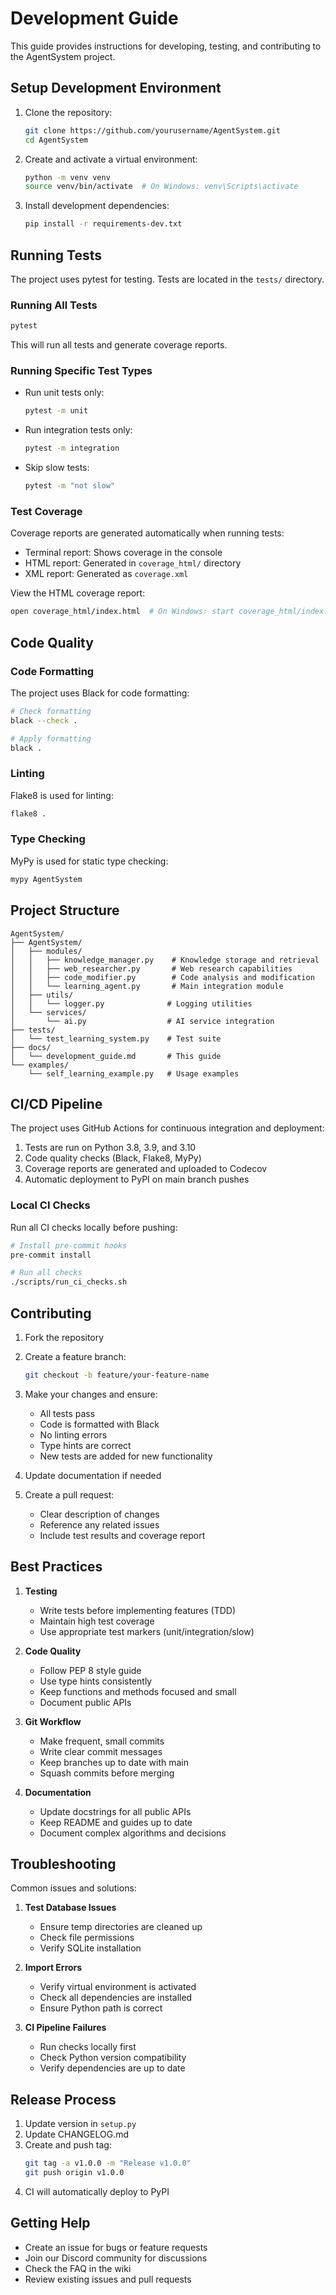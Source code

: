 # Development Guide

This guide provides instructions for developing, testing, and contributing to the AgentSystem project.

## Setup Development Environment

1. Clone the repository:
   ```bash
   git clone https://github.com/yourusername/AgentSystem.git
   cd AgentSystem
   ```

2. Create and activate a virtual environment:
   ```bash
   python -m venv venv
   source venv/bin/activate  # On Windows: venv\Scripts\activate
   ```

3. Install development dependencies:
   ```bash
   pip install -r requirements-dev.txt
   ```

## Running Tests

The project uses pytest for testing. Tests are located in the `tests/` directory.

### Running All Tests

```bash
pytest
```

This will run all tests and generate coverage reports.

### Running Specific Test Types

- Run unit tests only:
  ```bash
  pytest -m unit
  ```

- Run integration tests only:
  ```bash
  pytest -m integration
  ```

- Skip slow tests:
  ```bash
  pytest -m "not slow"
  ```

### Test Coverage

Coverage reports are generated automatically when running tests:

- Terminal report: Shows coverage in the console
- HTML report: Generated in `coverage_html/` directory
- XML report: Generated as `coverage.xml`

View the HTML coverage report:
```bash
open coverage_html/index.html  # On Windows: start coverage_html/index.html
```

## Code Quality

### Code Formatting

The project uses Black for code formatting:

```bash
# Check formatting
black --check .

# Apply formatting
black .
```

### Linting

Flake8 is used for linting:

```bash
flake8 .
```

### Type Checking

MyPy is used for static type checking:

```bash
mypy AgentSystem
```

## Project Structure

```
AgentSystem/
├── AgentSystem/
│   ├── modules/
│   │   ├── knowledge_manager.py    # Knowledge storage and retrieval
│   │   ├── web_researcher.py       # Web research capabilities
│   │   ├── code_modifier.py        # Code analysis and modification
│   │   └── learning_agent.py       # Main integration module
│   ├── utils/
│   │   └── logger.py              # Logging utilities
│   └── services/
│       └── ai.py                  # AI service integration
├── tests/
│   └── test_learning_system.py    # Test suite
├── docs/
│   └── development_guide.md       # This guide
└── examples/
    └── self_learning_example.py   # Usage examples
```

## CI/CD Pipeline

The project uses GitHub Actions for continuous integration and deployment:

1. Tests are run on Python 3.8, 3.9, and 3.10
2. Code quality checks (Black, Flake8, MyPy)
3. Coverage reports are generated and uploaded to Codecov
4. Automatic deployment to PyPI on main branch pushes

### Local CI Checks

Run all CI checks locally before pushing:

```bash
# Install pre-commit hooks
pre-commit install

# Run all checks
./scripts/run_ci_checks.sh
```

## Contributing

1. Fork the repository
2. Create a feature branch:
   ```bash
   git checkout -b feature/your-feature-name
   ```

3. Make your changes and ensure:
   - All tests pass
   - Code is formatted with Black
   - No linting errors
   - Type hints are correct
   - New tests are added for new functionality

4. Update documentation if needed

5. Create a pull request:
   - Clear description of changes
   - Reference any related issues
   - Include test results and coverage report

## Best Practices

1. **Testing**
   - Write tests before implementing features (TDD)
   - Maintain high test coverage
   - Use appropriate test markers (unit/integration/slow)

2. **Code Quality**
   - Follow PEP 8 style guide
   - Use type hints consistently
   - Keep functions and methods focused and small
   - Document public APIs

3. **Git Workflow**
   - Make frequent, small commits
   - Write clear commit messages
   - Keep branches up to date with main
   - Squash commits before merging

4. **Documentation**
   - Update docstrings for all public APIs
   - Keep README and guides up to date
   - Document complex algorithms and decisions

## Troubleshooting

Common issues and solutions:

1. **Test Database Issues**
   - Ensure temp directories are cleaned up
   - Check file permissions
   - Verify SQLite installation

2. **Import Errors**
   - Verify virtual environment is activated
   - Check all dependencies are installed
   - Ensure Python path is correct

3. **CI Pipeline Failures**
   - Run checks locally first
   - Check Python version compatibility
   - Verify dependencies are up to date

## Release Process

1. Update version in `setup.py`
2. Update CHANGELOG.md
3. Create and push tag:
   ```bash
   git tag -a v1.0.0 -m "Release v1.0.0"
   git push origin v1.0.0
   ```
4. CI will automatically deploy to PyPI

## Getting Help

- Create an issue for bugs or feature requests
- Join our Discord community for discussions
- Check the FAQ in the wiki
- Review existing issues and pull requests
